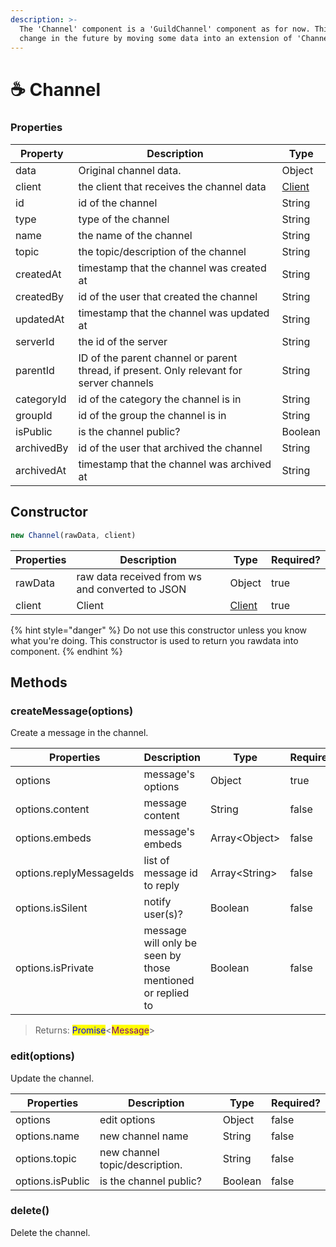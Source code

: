 ```yaml
---
description: >-
  The 'Channel' component is a 'GuildChannel' component as for now. This can
  change in the future by moving some data into an extension of 'Channel'.
---
```


# ☕ Channel

### Properties

| Property   | Description                                                                              | Type                                                   |
| ---------- | ---------------------------------------------------------------------------------------- | ------------------------------------------------------ |
| data       | Original channel data.                                                                   | Object                                                 |
| client     | the client that receives the channel data                                                | <mark style="color:purple;"></mark>[Client](client.md) |
| id         | id of the channel                                                                        | String                                                 |
| type       | type of the channel                                                                      | String                                                 |
| name       | the name of the channel                                                                  | String                                                 |
| topic      | the topic/description of the channel                                                     | String                                                 |
| createdAt  | timestamp that the channel was created at                                                | String                                                 |
| createdBy  | id of the user that created the channel                                                  | String                                                 |
| updatedAt  | timestamp that the channel was updated at                                                | String                                                 |
| serverId   | the id of the server                                                                     | String                                                 |
| parentId   | ID of the parent channel or parent thread, if present. Only relevant for server channels | String                                                 |
| categoryId | id of the category the channel is in                                                     | String                                                 |
| groupId    | id of the group the channel is in                                                        | String                                                 |
| isPublic   | is the channel public?                                                                   | Boolean                                                |
| archivedBy | id of the user that archived the channel                                                 | String                                                 |
| archivedAt | timestamp that the channel was archived at                                               | String                                                 |

## Constructor

```javascript
new Channel(rawData, client)
```

| Properties | Description                                     | Type                | Required? |
| ---------- | ----------------------------------------------- | ------------------- | --------- |
| rawData    | raw data received from ws and converted to JSON | Object              | true      |
| client     | Client                                          | [Client](client.md) | true      |

{% hint style="danger" %}
Do not use this constructor unless you know what you're doing. This constructor is used to return you rawdata into component.
{% endhint %}

## Methods

### createMessage(options)

Create a message in the channel.

| Properties              | Description                                                | Type           | Required? |
| ----------------------- | ---------------------------------------------------------- | -------------- | --------- |
| options                 | message's options                                          | Object         | true      |
| options.content         | message content                                            | String         | false     |
| options.embeds          | message's embeds                                           | Array\<Object> | false     |
| options.replyMessageIds | list of message id to reply                                | Array\<String> | false     |
| options.isSilent        | notify user(s)?                                            | Boolean        | false     |
| options.isPrivate       | message will only be seen by those mentioned or replied to | Boolean        | false     |

> Returns: <mark style="color:blue;">Promise</mark><<mark style="color:purple;">Message</mark>>

### edit(options)

Update the channel.

| Properties       | Description                    | Type    | Required? |
| ---------------- | ------------------------------ | ------- | --------- |
| options          | edit options                   | Object  | false     |
| options.name     | new channel name               | String  | false     |
| options.topic    | new channel topic/description. | String  | false     |
| options.isPublic | is the channel public?         | Boolean | false     |

### delete()

Delete the channel.
